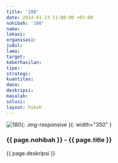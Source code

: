 ```yaml
---
title: '180'
date: 2014-01-23 11:08:00 +07:00
nohibah: '180'
nama: 
lokasi: 
organisasi: 
judul: 
lama: 
target: 
keberhasilan: 
tipe: 
strategi: 
kuantitas: 
dana: 
deskripsi: 
masalah: 
solusi: 
layout: hibah
---
```


![180](/static/img/hibahcms/180.png){: .img-responsive }{: width="350" }

### {{ page.nohibah }} - {{ page.title }}

{{ page.deskripsi }}
